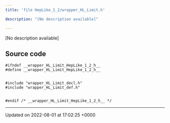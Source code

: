 ```yaml
---
title: 'file HepLike_1_2/wrapper_HL_Limit.h'

description: "[No description available]"

---
```







[No description available]




## Source code

```
#ifndef __wrapper_HL_Limit_HepLike_1_2_h__
#define __wrapper_HL_Limit_HepLike_1_2_h__


#include "wrapper_HL_Limit_decl.h"
#include "wrapper_HL_Limit_def.h"


#endif /* __wrapper_HL_Limit_HepLike_1_2_h__ */
```


-------------------------------

Updated on 2022-08-01 at 17:02:25 +0000
